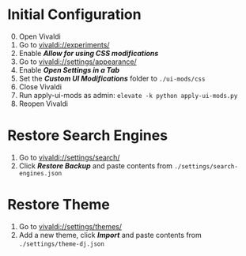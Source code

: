 # Initial Configuration

0. Open Vivaldi
1. Go to [vivaldi://experiments/](vivaldi://experiments/)
2. Enable ***Allow for using CSS modifications***
3. Go to [vivaldi://settings/appearance/](vivaldi://settings/appearance/)
4. Enable ***Open Settings in a Tab***
5. Set the ***Custom UI Modifications*** folder to `./ui-mods/css`
6. Close Vivaldi
7. Run apply-ui-mods as admin: `elevate -k python apply-ui-mods.py`
8. Reopen Vivaldi

# Restore Search Engines

1. Go to [vivaldi://settings/search/](vivaldi://settings/search/)
2. Click ***Restore Backup*** and paste contents from `./settings/search-engines.json`

# Restore Theme

1. Go to [vivaldi://settings/themes/](vivaldi://settings/themes/)
2. Add a new theme, click ***Import*** and paste contents from `./settings/theme-dj.json`